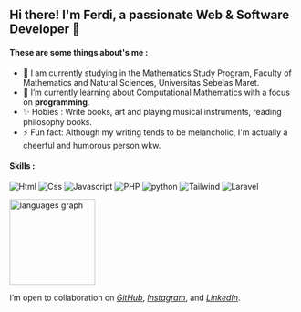 ## Hi there! I'm Ferdi, a passionate Web & Software Developer 👋

#### These are some things about's me :
- 🔭 I am currently studying in the Mathematics Study Program, Faculty of Mathematics and Natural Sciences, Universitas Sebelas Maret.
- 🌱 I’m currently learning about Computational Mathematics with a focus on **programming**.
- ✨ Hobies : Write books, art and playing musical instruments, reading philosophy books.
- ⚡ Fun fact: Although my writing tends to be melancholic, I'm actually a cheerful and humorous person wkw.

#### Skills :
![Html](https://img.shields.io/badge/HTML5-E34F26?style=for-the-badge&logo=html5&logoColor=white) ![Css](https://img.shields.io/badge/CSS3-1572B6?style=for-the-badge&logo=css3&logoColor=white) ![Javascript](https://img.shields.io/badge/JavaScript-323330?style=for-the-badge&logo=javascript&logoColor=F7DF1E) ![PHP](https://img.shields.io/badge/PHP-777BB4?style=for-the-badge&logo=php&logoColor=white) ![python](https://img.shields.io/badge/Python-FFD43B?style=for-the-badge&logo=python&logoColor=blue) ![Tailwind](https://img.shields.io/badge/Tailwind_CSS-38B2AC?style=for-the-badge&logo=tailwind-css&logoColor=white) ![Laravel](https://img.shields.io/badge/Laravel-FF2D20?style=for-the-badge&logo=laravel&logoColor=white)

<div align="left">
  <img src="https://github-readme-stats.vercel.app/api/top-langs?username=ferdibytwer&locale=en&hide_title=false&layout=compact&card_width=320&langs_count=5&theme=dracula&hide_border=false" height="150" alt="languages graph"  />
</div>

I’m open to collaboration on [*GitHub*](https://github.com/ferdibytwer), [*Instagram*](https://www.instagram.com/_z1729), and [*LinkedIn*](https://www.linkedin.com/in/bayu-ferdianto1729).

